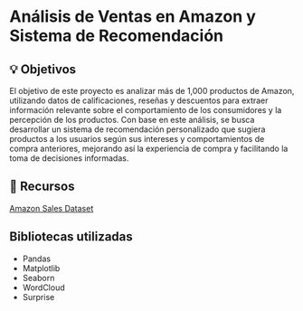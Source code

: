 # Análisis de Ventas en Amazon y Sistema de Recomendación

## 💡 Objetivos

El objetivo de este proyecto es analizar más de 1,000 productos de Amazon, utilizando datos de calificaciones, reseñas y descuentos para extraer información relevante sobre el comportamiento de los consumidores y la percepción de los productos. Con base en este análisis, se busca desarrollar un sistema de recomendación personalizado que sugiera productos a los usuarios según sus intereses y comportamientos de compra anteriores, mejorando así la experiencia de compra y facilitando la toma de decisiones informadas.

## 🔗 Recursos
[ Amazon Sales Dataset](https://www.kaggle.com/datasets/karkavelrajaj/amazon-sales-dataset)
## Bibliotecas utilizadas
 - Pandas
 - Matplotlib
 - Seaborn
 - WordCloud
 - Surprise


